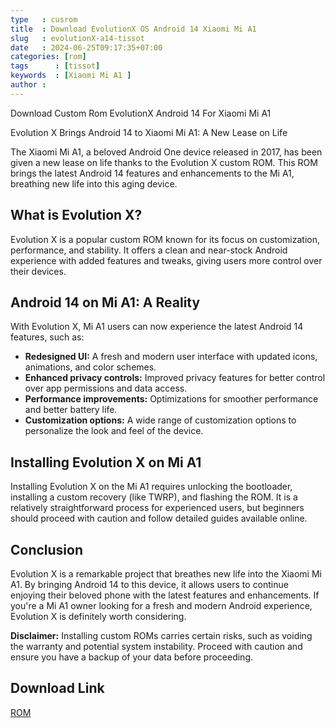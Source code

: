 ```yaml
---
type   : cusrom
title  : Download EvolutionX OS Android 14 Xiaomi Mi A1 
slug   : evolutionX-a14-tissot
date   : 2024-06-25T09:17:35+07:00
categories: [rom]
tags      : [tissot]
keywords  : [Xiaomi Mi A1 ]
author : 
---
```


Download Custom Rom EvolutionX Android 14 For Xiaomi Mi A1 

Evolution X Brings Android 14 to Xiaomi Mi A1: A New Lease on Life

The Xiaomi Mi A1, a beloved Android One device released in 2017, has been given a new lease on life thanks to the Evolution X custom ROM. This ROM brings the latest Android 14 features and enhancements to the Mi A1, breathing new life into this aging device.

## What is Evolution X?

Evolution X is a popular custom ROM known for its focus on customization, performance, and stability. It offers a clean and near-stock Android experience with added features and tweaks, giving users more control over their devices.

## Android 14 on Mi A1: A Reality

With Evolution X, Mi A1 users can now experience the latest Android 14 features, such as:

* **Redesigned UI:** A fresh and modern user interface with updated icons, animations, and color schemes.
* **Enhanced privacy controls:**  Improved privacy features for better control over app permissions and data access.
* **Performance improvements:** Optimizations for smoother performance and better battery life.
* **Customization options:** A wide range of customization options to personalize the look and feel of the device.

## Installing Evolution X on Mi A1

Installing Evolution X on the Mi A1 requires unlocking the bootloader, installing a custom recovery (like TWRP), and flashing the ROM. It is a relatively straightforward process for experienced users, but beginners should proceed with caution and follow detailed guides available online.


## Conclusion

Evolution X is a remarkable project that breathes new life into the Xiaomi Mi A1. By bringing Android 14 to this device, it allows users to continue enjoying their beloved phone with the latest features and enhancements. If you're a Mi A1 owner looking for a fresh and modern Android experience, Evolution X is definitely worth considering.

**Disclaimer:** Installing custom ROMs carries certain risks, such as voiding the warranty and potential system instability. Proceed with caution and ensure you have a backup of your data before proceeding.


## Download Link
[ROM](https://sourceforge.net/projects/evolution-x/files/tissot/14/)


